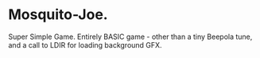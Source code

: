 # Mosquito-Joe.
Super Simple Game.
Entirely BASIC game - other than a tiny Beepola tune, and a call to LDIR for loading background GFX.
